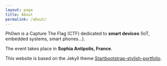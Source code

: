 ```yaml
---
layout: page
title: About
permalink: /about/
---
```


Ph0wn is a Capture The Flag (CTF) dedicated to **smart devices** (IoT, embedded systems, smart phones...).

The event takes place in **Sophia Antipolis, France**.

This website is based on the Jekyll theme [Startbootstrap-stylish-portfolio](https://github.com/vidhyav656/startbootstrap-stylish-portfolio-jekyll).
